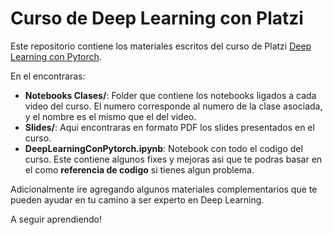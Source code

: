 # Curso de Deep Learning con Platzi

Este repositorio contiene los materiales escritos del curso de Platzi [Deep Learning con Pytorch](https://platzi.com/cursos/deep-learning/).

En el encontraras:

- **Notebooks Clases/**: Folder que contiene los notebooks ligados a cada video del curso. El numero corresponde al numero de la clase asociada, y el nombre es el mismo que el del video.
- **Slides/**: Aqui encontraras en formato PDF los slides presentados en el curso.
- **DeepLearningConPytorch.ipynb**: Notebook con todo el codigo del curso. Este contiene algunos fixes y mejoras asi que te podras basar en el como **referencia de codigo** si tienes algun problema.

Adicionalmente ire agregando algunos materiales complementarios que te pueden ayudar en tu camino a ser experto en Deep Learning.

A seguir aprendiendo!

